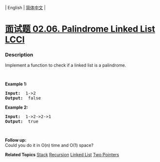 | English | [简体中文](README.md) |

# [面试题 02.06. Palindrome Linked List LCCI](https://leetcode-cn.com/problems/palindrome-linked-list-lcci)
 ### Description
<p>Implement a function to check if a linked list is a palindrome.</p>

<p>&nbsp;</p>

<p><strong>Example 1: </strong></p>

<pre>
<strong>Input:  </strong>1-&gt;2
<strong>Output: </strong> false 
</pre>

<p><strong>Example 2: </strong></p>

<pre>
<strong>Input:  </strong>1-&gt;2-&gt;2-&gt;1
<strong>Output: </strong> true 
</pre>

<p>&nbsp;</p>

<p><b>Follow up:</b><br />
Could you do it in O(n) time and O(1) space?</p>

**Related Topics**  [Stack](https://leetcode-cn.com/tag/stack) [Recursion](https://leetcode-cn.com/tag/recursion) [Linked List](https://leetcode-cn.com/tag/linked-list) [Two Pointers](https://leetcode-cn.com/tag/two-pointers) 